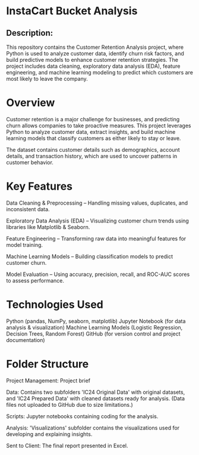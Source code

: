 # InstaCart Bucket Analysis
## Description:
This repository contains the Customer Retention Analysis project, where Python is used to analyze customer data, identify churn risk factors, and build predictive models to enhance customer retention strategies. The project includes data cleaning, exploratory data analysis (EDA), feature engineering, and machine learning modeling to predict which customers are most likely to leave the company.
# Overview
Customer retention is a major challenge for businesses, and predicting churn allows companies to take proactive measures. This project leverages Python to analyze customer data, extract insights, and build machine learning models that classify customers as either likely to stay or leave.

The dataset contains customer details such as demographics, account details, and transaction history, which are used to uncover patterns in customer behavior.
 # Key Features
 Data Cleaning & Preprocessing – Handling missing values, duplicates, and inconsistent data.
 
Exploratory Data Analysis (EDA) – Visualizing customer churn trends using libraries like Matplotlib & Seaborn.

Feature Engineering – Transforming raw data into meaningful features for model training.

Machine Learning Models – Building classification models to predict customer churn.

Model Evaluation – Using accuracy, precision, recall, and ROC-AUC scores to assess performance.
# Technologies Used
Python (pandas, NumPy, seaborn, matplotlib)
Jupyter Notebook  (for data analysis & visualization)
Machine Learning Models  (Logistic Regression, Decision Trees, Random Forest)
GitHub (for version control and project documentation)
# Folder Structure
Project Management: Project brief

Data: Contains two subfolders 'IC24 Original Data' with original datasets, and 'IC24 Prepared Data' with cleaned datasets ready for analysis. (Data files not uploaded to GitHub due to size limitations.)

Scripts: Jupyter notebooks containing coding for the analysis.

Analysis: 'Visualizations' subfolder contains the visualizations used for developing and explaining insights.

Sent to Client: The final report presented in Excel.
